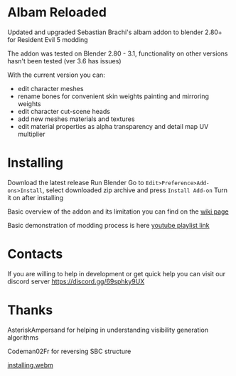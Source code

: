 # Albam Reloaded
Updated and upgraded Sebastian Brachi's albam addon to blender 2.80+ for Resident Evil 5 modding

The addon was tested on Blender 2.80 - 3.1, functionality on other versions hasn't been tested (ver 3.6 has issues)

With the current version you can:
- edit character meshes
- rename bones for convenient skin weights painting and mirroring weights
- edit character cut-scene heads
- add new meshes materials and textures
- edit material properties as alpha transparency and detail map UV multiplier


# Installing
Download the latest release
Run Blender
Go to `Edit>Preference>Add-ons>Install`, select downloaded zip archive and press `Install Add-on`
Turn it on after installing

Basic overview of the addon and its limitation you can find on the [wiki page](https://github.com/HenryOfCarim/albam_reloaded/wiki)

Basic demonstration of modding process is here [youtube playlist link](https://www.youtube.com/playlist?list=PLylhrXLaRiau0Q27cBihqJIkgxQr-CEUh)

# Contacts
If you are willing to help in development or get quick help you can visit our discord server https://discord.gg/69sphky9UX

# Thanks

AsteriskAmpersand for helping in understanding visibility generation algorithms

Codeman02Fr for reversing SBC structure

[installing.webm](https://user-images.githubusercontent.com/18252816/185800911-1225b8c8-c03c-4747-8e1d-035425172094.webm)

